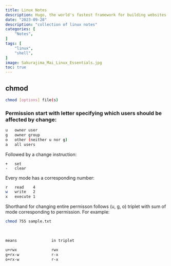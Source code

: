 ```yaml
---
title: Linux Notes
description: Hugo, the world's fastest framework for building websites
date: "2023-09-28"
description: "collection of linux notes"
categories: [
    "Notes",
]
tags: [
    "linux",
    "shell",
]
image: Sakurajima_Mai_Linux_Essentials.jpg
toc: true
---
```


## chmod

```bash
chmod [options] file(s)
```

### Permission start with letter specifying which users should be affected by change:

```bash
u   owner user
g   owner group
o   other (neither u nor g)
a   all users
```

Followed by a change instruction:

```bas
+   set
-   clear
```

Every mode has a corresponding number:

```bash
r   read    4
w   write   2
x   execute 1
```

Shorthand for changing entire permisson follows (u, g, o) triplet with sum of mode corresponding to permission. For example:

```bash
chmod 755 sample.txt
```

<br>

```bash
means               in triplet

u+rwx               rwx
g+rx-w              r-x
o+rx-w              r-x
```
